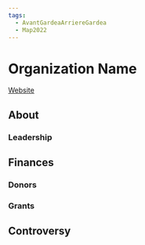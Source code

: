 ```yaml
---
tags:
  - AvantGardeaArriereGardea
  - Map2022
---
```

# Organization Name

[Website]()

## About

### Leadership

## Finances

### Donors




### Grants


## Controversy

